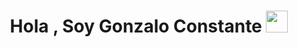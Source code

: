 <h1 align="center"><b>Hola , Soy Gonzalo Constante </b><img src="https://media.giphy.com/media/hvRJCLFzcasrR4ia7z/giphy.gif" width="35"></h1>
<!--  -->
<p align="center">
  <a href="https://github.com/DenverCoder1/readme-typing-svg"><img src="[![Typing SVG](https://readme-typing-svg.herokuapp.com?font=Fira+Code&pause=1000&width=435&lines=Estudiante+de+Ingenieria+en+Sistemas+de+Informacion)](https://git.io/typing-svg)></a>
</p>


